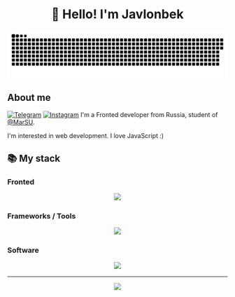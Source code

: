 <h1 align="center">👋 Hello! I'm Javlonbek </h1>

<p align="center">
 <img width="600" src="assets/github-snake.svg" alt="snake"/>
</p>

## About me
<p align="center">

</p>

[![Telegram](https://img.shields.io/badge/-Telegram-2CA5E0?style=flat&logo=telegram&logoColor=white)](https://t.me/Saydullayev_017)
[![Instagram](https://img.shields.io/badge/-Instagram-2CA5E0?style=flat&logo=instagram&logoColor=red)](https://instagram.com/saydullayev_017?igshid=OGQ5ZDc2ODk2ZA==)
I'm a Fronted developer from Russia, student of [@MarSU](https://marsu.ru/).  

I'm interested in web development. I love JavaScript :)




  <summary><h2><b>📚 My stack</b></h2></summary>
  <p>
    <h3>Fronted</h3>
<p align="center">
  <a href="https://skillicons.dev">
    <img src="https://skillicons.dev/icons?i=html,css,js,react,ts" />
  </a>
</p>
    <h3>Frameworks / Tools</h3>
<p align="center">
  <a href="https://skillicons.dev">
    <img src="https://skillicons.dev/icons?i=bootstrap,sass,gulp,git" />
  </a>
</p>
    <h3>Software</h3>
<p align="center">
  <a href="https://skillicons.dev">
    <img src="https://skillicons.dev/icons?i=visualstudio,vscode,bash" />
  </a>
</p>
<hr>
  <p align="center">
    <img src="https://github-readme-stats.vercel.app/api/top-langs/?username=anuraghazra&hide_progress=true" />
  </a>
</p>

